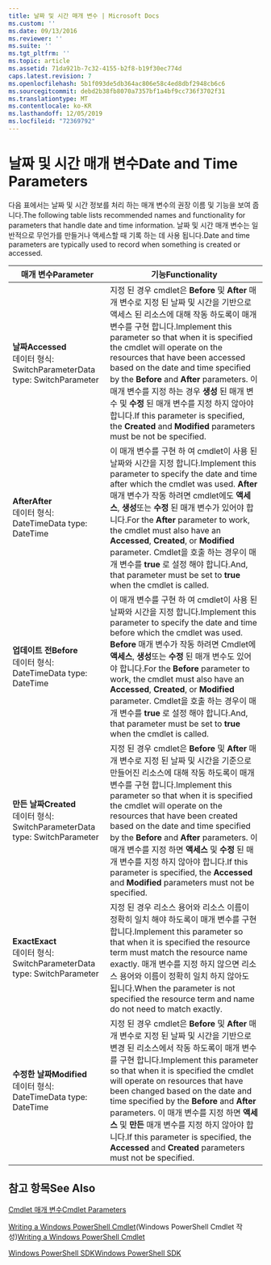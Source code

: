 ```yaml
---
title: 날짜 및 시간 매개 변수 | Microsoft Docs
ms.custom: ''
ms.date: 09/13/2016
ms.reviewer: ''
ms.suite: ''
ms.tgt_pltfrm: ''
ms.topic: article
ms.assetid: 71da921b-7c32-4155-b2f8-b19f30ec774d
caps.latest.revision: 7
ms.openlocfilehash: 5b1f093de5db364ac806e58c4ed8dbf2948cb6c6
ms.sourcegitcommit: debd2b38fb8070a7357bf1a4bf9cc736f3702f31
ms.translationtype: MT
ms.contentlocale: ko-KR
ms.lasthandoff: 12/05/2019
ms.locfileid: "72369792"
---
```

# <a name="date-and-time-parameters"></a><span data-ttu-id="6fa3e-102">날짜 및 시간 매개 변수</span><span class="sxs-lookup"><span data-stu-id="6fa3e-102">Date and Time Parameters</span></span>

<span data-ttu-id="6fa3e-103">다음 표에서는 날짜 및 시간 정보를 처리 하는 매개 변수의 권장 이름 및 기능을 보여 줍니다.</span><span class="sxs-lookup"><span data-stu-id="6fa3e-103">The following table lists recommended names and functionality for parameters that handle date and time information.</span></span> <span data-ttu-id="6fa3e-104">날짜 및 시간 매개 변수는 일반적으로 무언가를 만들거나 액세스할 때 기록 하는 데 사용 됩니다.</span><span class="sxs-lookup"><span data-stu-id="6fa3e-104">Date and time parameters are typically used to record when something is created or accessed.</span></span>

|<span data-ttu-id="6fa3e-105">매개 변수</span><span class="sxs-lookup"><span data-stu-id="6fa3e-105">Parameter</span></span>|<span data-ttu-id="6fa3e-106">기능</span><span class="sxs-lookup"><span data-stu-id="6fa3e-106">Functionality</span></span>|
|---|---|
|<span data-ttu-id="6fa3e-107">**날짜**</span><span class="sxs-lookup"><span data-stu-id="6fa3e-107">**Accessed**</span></span><br><span data-ttu-id="6fa3e-108">데이터 형식: SwitchParameter</span><span class="sxs-lookup"><span data-stu-id="6fa3e-108">Data type: SwitchParameter</span></span>|<span data-ttu-id="6fa3e-109">지정 된 경우 cmdlet은 **Before** 및 **After** 매개 변수로 지정 된 날짜 및 시간을 기반으로 액세스 된 리소스에 대해 작동 하도록이 매개 변수를 구현 합니다.</span><span class="sxs-lookup"><span data-stu-id="6fa3e-109">Implement this parameter so that when it is specified the cmdlet will operate on the resources that have been accessed based on the date and time specified by the **Before** and **After** parameters.</span></span> <span data-ttu-id="6fa3e-110">이 매개 변수를 지정 하는 경우 **생성** 된 매개 변수 및 **수정** 된 매개 변수를 지정 하지 않아야 합니다.</span><span class="sxs-lookup"><span data-stu-id="6fa3e-110">If this parameter is specified, the **Created** and **Modified** parameters must be not be specified.</span></span>|
|<span data-ttu-id="6fa3e-111">**After**</span><span class="sxs-lookup"><span data-stu-id="6fa3e-111">**After**</span></span><br><span data-ttu-id="6fa3e-112">데이터 형식: DateTime</span><span class="sxs-lookup"><span data-stu-id="6fa3e-112">Data type: DateTime</span></span>|<span data-ttu-id="6fa3e-113">이 매개 변수를 구현 하 여 cmdlet이 사용 된 날짜와 시간을 지정 합니다.</span><span class="sxs-lookup"><span data-stu-id="6fa3e-113">Implement this parameter to specify the date and time after which the cmdlet was used.</span></span> <span data-ttu-id="6fa3e-114">**After** 매개 변수가 작동 하려면 cmdlet에도 **액세스**, **생성**또는 **수정** 된 매개 변수가 있어야 합니다.</span><span class="sxs-lookup"><span data-stu-id="6fa3e-114">For the **After** parameter to work, the cmdlet must also have an **Accessed**, **Created**, or **Modified** parameter.</span></span> <span data-ttu-id="6fa3e-115">Cmdlet을 호출 하는 경우이 매개 변수를 **true** 로 설정 해야 합니다.</span><span class="sxs-lookup"><span data-stu-id="6fa3e-115">And, that parameter must be set to **true** when the cmdlet is called.</span></span>|
|<span data-ttu-id="6fa3e-116">**업데이트 전**</span><span class="sxs-lookup"><span data-stu-id="6fa3e-116">**Before**</span></span><br><span data-ttu-id="6fa3e-117">데이터 형식: DateTime</span><span class="sxs-lookup"><span data-stu-id="6fa3e-117">Data type: DateTime</span></span>|<span data-ttu-id="6fa3e-118">이 매개 변수를 구현 하 여 cmdlet이 사용 된 날짜와 시간을 지정 합니다.</span><span class="sxs-lookup"><span data-stu-id="6fa3e-118">Implement this parameter to specify the date and time before which the cmdlet was used.</span></span> <span data-ttu-id="6fa3e-119">**Before** 매개 변수가 작동 하려면 Cmdlet에 **액세스**, **생성**또는 **수정** 된 매개 변수도 있어야 합니다.</span><span class="sxs-lookup"><span data-stu-id="6fa3e-119">For the **Before** parameter to work, the cmdlet must also have an **Accessed**, **Created**, or **Modified** parameter.</span></span> <span data-ttu-id="6fa3e-120">Cmdlet을 호출 하는 경우이 매개 변수를 **true** 로 설정 해야 합니다.</span><span class="sxs-lookup"><span data-stu-id="6fa3e-120">And, that parameter must be set to **true** when the cmdlet is called.</span></span>|
|<span data-ttu-id="6fa3e-121">**만든 날짜**</span><span class="sxs-lookup"><span data-stu-id="6fa3e-121">**Created**</span></span><br><span data-ttu-id="6fa3e-122">데이터 형식: SwitchParameter</span><span class="sxs-lookup"><span data-stu-id="6fa3e-122">Data type: SwitchParameter</span></span>|<span data-ttu-id="6fa3e-123">지정 된 경우 cmdlet은 **Before** 및 **After** 매개 변수로 지정 된 날짜 및 시간을 기준으로 만들어진 리소스에 대해 작동 하도록이 매개 변수를 구현 합니다.</span><span class="sxs-lookup"><span data-stu-id="6fa3e-123">Implement this parameter so that when it is specified the cmdlet will operate on the resources that have been created based on the date and time specified by the **Before** and **After** parameters.</span></span> <span data-ttu-id="6fa3e-124">이 매개 변수를 지정 하면 **액세스** 및 **수정** 된 매개 변수를 지정 하지 않아야 합니다.</span><span class="sxs-lookup"><span data-stu-id="6fa3e-124">If this parameter is specified, the **Accessed** and **Modified** parameters must not be specified.</span></span>|
|<span data-ttu-id="6fa3e-125">**Exact**</span><span class="sxs-lookup"><span data-stu-id="6fa3e-125">**Exact**</span></span><br><span data-ttu-id="6fa3e-126">데이터 형식: SwitchParameter</span><span class="sxs-lookup"><span data-stu-id="6fa3e-126">Data type: SwitchParameter</span></span>|<span data-ttu-id="6fa3e-127">지정 된 경우 리소스 용어와 리소스 이름이 정확히 일치 해야 하도록이 매개 변수를 구현 합니다.</span><span class="sxs-lookup"><span data-stu-id="6fa3e-127">Implement this parameter so that when it is specified the resource term must match the resource name exactly.</span></span> <span data-ttu-id="6fa3e-128">매개 변수를 지정 하지 않으면 리소스 용어와 이름이 정확히 일치 하지 않아도 됩니다.</span><span class="sxs-lookup"><span data-stu-id="6fa3e-128">When the parameter is not specified the resource term and name do not need to match exactly.</span></span>|
|<span data-ttu-id="6fa3e-129">**수정한 날짜**</span><span class="sxs-lookup"><span data-stu-id="6fa3e-129">**Modified**</span></span><br><span data-ttu-id="6fa3e-130">데이터 형식: DateTime</span><span class="sxs-lookup"><span data-stu-id="6fa3e-130">Data type: DateTime</span></span>|<span data-ttu-id="6fa3e-131">지정 된 경우 cmdlet은 **Before** 및 **After** 매개 변수로 지정 된 날짜 및 시간을 기반으로 변경 된 리소스에서 작동 하도록이 매개 변수를 구현 합니다.</span><span class="sxs-lookup"><span data-stu-id="6fa3e-131">Implement this parameter so that when it is specified the cmdlet will operate on resources that have been changed based on the date and time specified by the **Before** and **After** parameters.</span></span> <span data-ttu-id="6fa3e-132">이 매개 변수를 지정 하면 **액세스** 및 **만든** 매개 변수를 지정 하지 않아야 합니다.</span><span class="sxs-lookup"><span data-stu-id="6fa3e-132">If this parameter is specified, the **Accessed** and **Created** parameters must not be specified.</span></span>|
## <a name="see-also"></a><span data-ttu-id="6fa3e-133">참고 항목</span><span class="sxs-lookup"><span data-stu-id="6fa3e-133">See Also</span></span>

[<span data-ttu-id="6fa3e-134">Cmdlet 매개 변수</span><span class="sxs-lookup"><span data-stu-id="6fa3e-134">Cmdlet Parameters</span></span>](./cmdlet-parameters.md)

<span data-ttu-id="6fa3e-135">[Writing a Windows PowerShell Cmdlet](./writing-a-windows-powershell-cmdlet.md)(Windows PowerShell Cmdlet 작성)</span><span class="sxs-lookup"><span data-stu-id="6fa3e-135">[Writing a Windows PowerShell Cmdlet](./writing-a-windows-powershell-cmdlet.md)</span></span>

[<span data-ttu-id="6fa3e-136">Windows PowerShell SDK</span><span class="sxs-lookup"><span data-stu-id="6fa3e-136">Windows PowerShell SDK</span></span>](../windows-powershell-reference.md)
